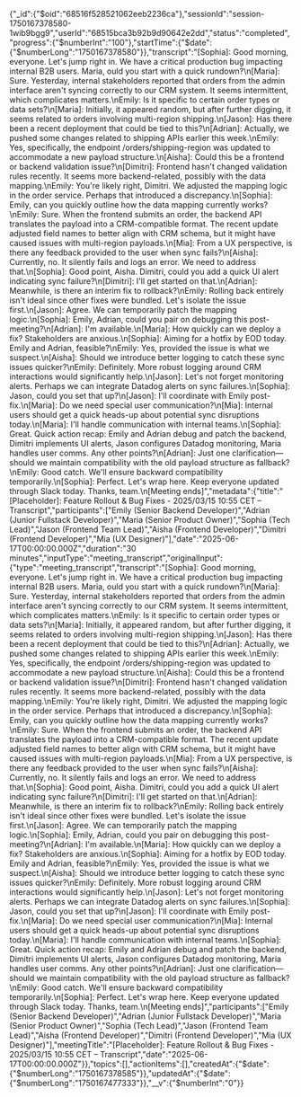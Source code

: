 {"_id":{"$oid":"68516f528521062eeb2236ca"},"sessionId":"session-1750167378580-1wib9bgg9","userId":"68515bca3b92b9d90642e2dd","status":"completed","progress":{"$numberInt":"100"},"startTime":{"$date":{"$numberLong":"1750167378580"}},"transcript":"[Sophia]: Good morning, everyone. Let's jump right in. We have a critical production bug impacting internal B2B users. Maria,  ould you start with a quick rundown?\n[Maria]: Sure. Yesterday, internal stakeholders reported that orders from the admin interface aren't syncing correctly to our CRM system. It seems intermittent, which complicates matters.\nEmily: Is it specific to certain order types or data sets?\n[Maria]: Initially, it appeared random, but after further digging, it seems related to orders involving multi-region shipping.\n[Jason]: Has there been a recent deployment that could be tied to this?\n[Adrian]: Actually, we pushed some changes related to shipping APIs earlier this week.\nEmily: Yes, specifically, the endpoint /orders/shipping-region was updated to accommodate a new payload structure.\n[Aisha]: Could this be a frontend or backend validation issue?\n[Dimitri]: Frontend hasn't changed validation rules recently. It seems more backend-related, possibly with the data mapping.\nEmily: You're likely right, Dimitri. We adjusted the mapping logic in the order service. Perhaps that introduced a discrepancy.\n[Sophia]: Emily, can you quickly outline how the data mapping currently works?\nEmily: Sure. When the frontend submits an order, the backend API translates the payload into a CRM-compatible format. The recent update adjusted field names to better align with CRM schema, but it might have caused issues with multi-region payloads.\n[Mia]: From a UX perspective, is there any feedback provided to the user when sync fails?\n[Aisha]: Currently, no. It silently fails and logs an error. We need to address that.\n[Sophia]: Good point, Aisha. Dimitri, could you add a quick UI alert indicating sync failure?\n[Dimitri]: I'll get started on that.\n[Adrian]: Meanwhile, is there an interim fix to rollback?\nEmily: Rolling back entirely isn't ideal since other fixes were bundled. Let's isolate the issue first.\n[Jason]: Agree. We can temporarily patch the mapping logic.\n[Sophia]: Emily, Adrian, could you pair on debugging this post-meeting?\n[Adrian]: I'm available.\n[Maria]: How quickly can we deploy a fix? Stakeholders are anxious.\n[Sophia]: Aiming for a hotfix by EOD today. Emily and Adrian, feasible?\nEmily: Yes, provided the issue is what we suspect.\n[Aisha]: Should we introduce better logging to catch these sync issues quicker?\nEmily: Definitely. More robust logging around CRM interactions would significantly help.\n[Jason]: Let's not forget monitoring alerts. Perhaps we can integrate Datadog alerts on sync failures.\n[Sophia]: Jason, could you set that up?\n[Jason]: I'll coordinate with Emily post-fix.\n[Maria]: Do we need special user communication?\n[Mia]: Internal users should get a quick heads-up about potential sync disruptions today.\n[Maria]: I'll handle communication with internal teams.\n[Sophia]: Great. Quick action recap: Emily and Adrian debug and patch the backend, Dimitri implements UI alerts, Jason configures Datadog monitoring, Maria handles user comms. Any other points?\n[Adrian]: Just one clarification—should we maintain compatibility with the old payload structure as fallback?\nEmily: Good catch. We'll ensure backward compatibility temporarily.\n[Sophia]: Perfect. Let's wrap here. Keep everyone updated through Slack today. Thanks, team.\n[Meeting ends]","metadata":{"title":"[Placeholder]: Feature Rollout & Bug Fixes - 2025/03/15 10:55 CET – Transcript","participants":["Emily (Senior Backend Developer)","Adrian (Junior Fullstack Developer)","Maria (Senior Product Owner)","Sophia (Tech Lead)","Jason (Frontend Team Lead)","Aisha (Frontend Developer)","Dimitri (Frontend Developer)","Mia (UX Designer)"],"date":"2025-06-17T00:00:00.000Z","duration":"30 minutes","inputType":"meeting_transcript","originalInput":{"type":"meeting_transcript","transcript":"[Sophia]: Good morning, everyone. Let's jump right in. We have a critical production bug impacting internal B2B users. Maria,  ould you start with a quick rundown?\n[Maria]: Sure. Yesterday, internal stakeholders reported that orders from the admin interface aren't syncing correctly to our CRM system. It seems intermittent, which complicates matters.\nEmily: Is it specific to certain order types or data sets?\n[Maria]: Initially, it appeared random, but after further digging, it seems related to orders involving multi-region shipping.\n[Jason]: Has there been a recent deployment that could be tied to this?\n[Adrian]: Actually, we pushed some changes related to shipping APIs earlier this week.\nEmily: Yes, specifically, the endpoint /orders/shipping-region was updated to accommodate a new payload structure.\n[Aisha]: Could this be a frontend or backend validation issue?\n[Dimitri]: Frontend hasn't changed validation rules recently. It seems more backend-related, possibly with the data mapping.\nEmily: You're likely right, Dimitri. We adjusted the mapping logic in the order service. Perhaps that introduced a discrepancy.\n[Sophia]: Emily, can you quickly outline how the data mapping currently works?\nEmily: Sure. When the frontend submits an order, the backend API translates the payload into a CRM-compatible format. The recent update adjusted field names to better align with CRM schema, but it might have caused issues with multi-region payloads.\n[Mia]: From a UX perspective, is there any feedback provided to the user when sync fails?\n[Aisha]: Currently, no. It silently fails and logs an error. We need to address that.\n[Sophia]: Good point, Aisha. Dimitri, could you add a quick UI alert indicating sync failure?\n[Dimitri]: I'll get started on that.\n[Adrian]: Meanwhile, is there an interim fix to rollback?\nEmily: Rolling back entirely isn't ideal since other fixes were bundled. Let's isolate the issue first.\n[Jason]: Agree. We can temporarily patch the mapping logic.\n[Sophia]: Emily, Adrian, could you pair on debugging this post-meeting?\n[Adrian]: I'm available.\n[Maria]: How quickly can we deploy a fix? Stakeholders are anxious.\n[Sophia]: Aiming for a hotfix by EOD today. Emily and Adrian, feasible?\nEmily: Yes, provided the issue is what we suspect.\n[Aisha]: Should we introduce better logging to catch these sync issues quicker?\nEmily: Definitely. More robust logging around CRM interactions would significantly help.\n[Jason]: Let's not forget monitoring alerts. Perhaps we can integrate Datadog alerts on sync failures.\n[Sophia]: Jason, could you set that up?\n[Jason]: I'll coordinate with Emily post-fix.\n[Maria]: Do we need special user communication?\n[Mia]: Internal users should get a quick heads-up about potential sync disruptions today.\n[Maria]: I'll handle communication with internal teams.\n[Sophia]: Great. Quick action recap: Emily and Adrian debug and patch the backend, Dimitri implements UI alerts, Jason configures Datadog monitoring, Maria handles user comms. Any other points?\n[Adrian]: Just one clarification—should we maintain compatibility with the old payload structure as fallback?\nEmily: Good catch. We'll ensure backward compatibility temporarily.\n[Sophia]: Perfect. Let's wrap here. Keep everyone updated through Slack today. Thanks, team.\n[Meeting ends]","participants":["Emily (Senior Backend Developer)","Adrian (Junior Fullstack Developer)","Maria (Senior Product Owner)","Sophia (Tech Lead)","Jason (Frontend Team Lead)","Aisha (Frontend Developer)","Dimitri (Frontend Developer)","Mia (UX Designer)"],"meetingTitle":"[Placeholder]: Feature Rollout & Bug Fixes - 2025/03/15 10:55 CET – Transcript","date":"2025-06-17T00:00:00.000Z"}},"topics":[],"actionItems":[],"createdAt":{"$date":{"$numberLong":"1750167378585"}},"updatedAt":{"$date":{"$numberLong":"1750167477333"}},"__v":{"$numberInt":"0"}}